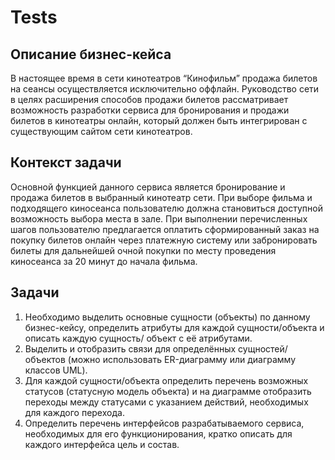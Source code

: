 # Tests

## Описание бизнес-кейса
В настоящее время в сети кинотеатров “Кинофильм” продажа билетов на сеансы
осуществляется исключительно оффлайн. Руководство сети в целях расширения
способов продажи билетов рассматривает возможность разработки сервиса для
бронирования и продажи билетов в кинотеатры онлайн, который должен быть
интегрирован с существующим сайтом сети кинотеатров.  

## Контекст задачи
Основной функцией данного сервиса является бронирование и продажа билетов в
выбранный кинотеатр сети. При выборе фильма и подходящего киносеанса
пользователю должна становиться доступной возможность выбора места в зале. При
выполнении перечисленных шагов пользователю предлагается оплатить
сформированный заказ на покупку билетов онлайн через платежную систему или
забронировать билеты для дальнейшей очной покупки по месту проведения
киносеанса за 20 минут до начала фильма.

## Задачи
1) Необходимо выделить основные сущности (объекты) по данному бизнес-кейсу,
определить атрибуты для каждой сущности/объекта и описать каждую сущность/
объект с её атрибутами.  
2) Выделить и отобразить связи для определённых сущностей/объектов (можно
использовать ER-диаграмму или диаграмму классов UML).  
3) Для каждой сущности/объекта определить перечень возможных статусов
(статусную модель объекта) и на диаграмме отобразить переходы между статусами
с указанием действий, необходимых для каждого перехода.   
4) Определить перечень интерфейсов разрабатываемого сервиса, необходимых для
его функционирования, кратко описать для каждого интерфейса цель и состав.  
